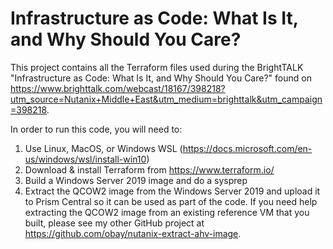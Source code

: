 # Infrastructure as Code: What Is It, and Why Should You Care?

This project contains all the Terraform files used during the BrightTALK "Infrastructure as Code: What Is It, and Why Should You Care?" found on https://www.brighttalk.com/webcast/18167/398218?utm_source=Nutanix+Middle+East&utm_medium=brighttalk&utm_campaign=398218.

In order to run this code, you will need to:
1. Use Linux, MacOS, or Windows WSL (https://docs.microsoft.com/en-us/windows/wsl/install-win10)
2. Download & install Terraform from https://www.terraform.io/
3. Build a Windows Server 2019 image and do a sysprep
4. Extract the QCOW2 image from the Windows Server 2019 and upload it to Prism Central so it can be used as part of the code. If you need help extracting the QCOW2 image from an existing reference VM that you built, please see my other GitHub project at https://github.com/obay/nutanix-extract-ahv-image.
